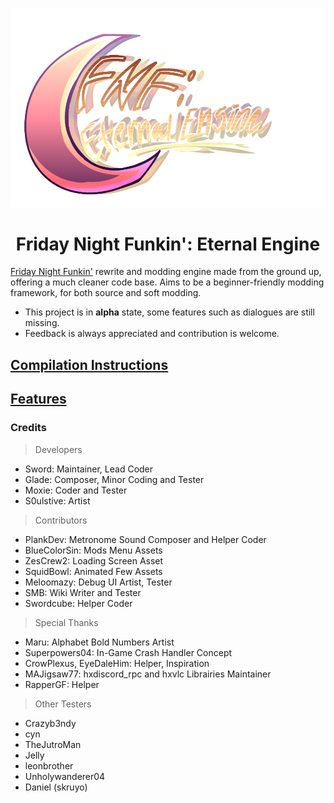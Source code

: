 <p align="center">
    <img src="art/logo.png" width="750"/>
    <h1 align="center">Friday Night Funkin': Eternal Engine</h1>
</p>

[Friday Night Funkin'](https://github.com/FunkinCrew/Funkin) rewrite and modding engine made from the ground up, offering a much cleaner code base. Aims to be a beginner-friendly modding framework, for both source and soft modding.

- This project is in **alpha** state, some features such as dialogues are still missing.
- Feedback is always appreciated and contribution is welcome.

## [Compilation Instructions](https://github.com/Sword352/FNF-EternalEngine/blob/master/wiki/COMPILATION.md)
## [Features](https://github.com/Sword352/FNF-EternalEngine/blob/master/wiki/FEATURES.md)

### Credits
> Developers
- Sword: Maintainer, Lead Coder
- Glade: Composer, Minor Coding and Tester
- Moxie: Coder and Tester
- S0ulstive: Artist

> Contributors
- PlankDev: Metronome Sound Composer and Helper Coder
- BlueColorSin: Mods Menu Assets
- ZesCrew2: Loading Screen Asset
- SquidBowl: Animated Few Assets
- Meloomazy: Debug UI Artist, Tester
- SMB: Wiki Writer and Tester
- Swordcube: Helper Coder

> Special Thanks
- Maru: Alphabet Bold Numbers Artist
- Superpowers04: In-Game Crash Handler Concept
- CrowPlexus, EyeDaleHim: Helper, Inspiration
- MAJigsaw77: hxdiscord_rpc and hxvlc Librairies Maintainer
- RapperGF: Helper

> Other Testers
- Crazyb3ndy
- cyn
- TheJutroMan
- Jelly
- leonbrother
- Unholywanderer04
- Daniel (skruyo)